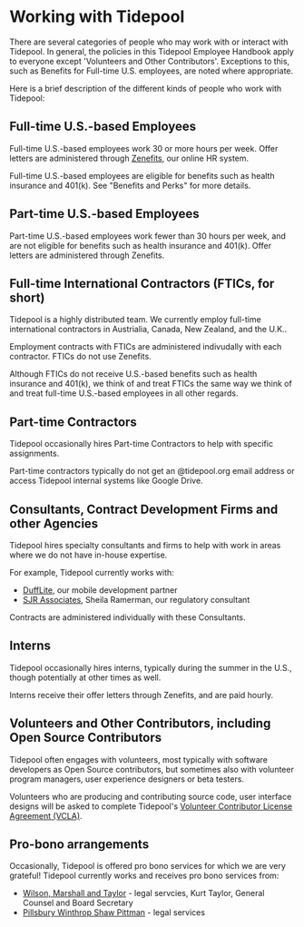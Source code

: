 # Working with Tidepool

There are several categories of people who may work with or interact with Tidepool. In general, the policies in this Tidepool Employee Handbook apply to everyone except 'Volunteers and Other Contributors'. Exceptions to this, such as Benefits for Full-time U.S. employees, are noted where appropriate.

Here is a brief description of the different kinds of people who work with Tidepool:

## Full-time U.S.-based Employees

Full-time U.S.-based employees work 30 or more hours per week. Offer letters are administered through [Zenefits](https://zenefits.com), our online HR system.

Full-time U.S.-based employees are eligible for benefits such as health insurance and 401(k). See "Benefits and Perks" for more details.

## Part-time U.S.-based Employees

Part-time U.S.-based employees work fewer than 30 hours per week, and are not eligible for benefits such as health insurance and 401(k). Offer letters are administered through Zenefits.

## Full-time International Contractors (FTICs, for short)

Tidepool is a highly distributed team. We currently employ full-time international contractors in Austrialia, Canada, New Zealand, and the U.K..

Employment contracts with FTICs are administered indivudally with each contractor. FTICs do not use Zenefits.

Although FTICs do not receive U.S.-based benefits such as health insurance and 401(k), we think of and treat FTICs the same way we think of and treat full-time U.S.-based employees in all other regards.

## Part-time Contractors

Tidepool occasionally hires Part-time Contractors to help with specific assignments.

Part-time contractors typically do not get an @tidepool.org email address or access Tidepool internal systems like Google Drive.

## Consultants, Contract Development Firms and other Agencies

Tidepool hires specialty consultants and firms to help with work in areas where we do not have in-house expertise.

For example, Tidepool currently works with:
* [DuffLite](dufflite.com), our mobile development partner
* [SJR Associates](sjrassociates.com), Sheila Ramerman, our regulatory consultant

Contracts are administered individually with these Consultants. 

## Interns

Tidepool occasionally hires interns, typically during the summer in the U.S., though potentially at other times as well.

Interns receive their offer letters through Zenefits, and are paid hourly.

## Volunteers and Other Contributors, including Open Source Contributors

Tidepool often engages with volunteers, most typically with software developers as Open Source contributors, but sometimes also with volunteer program managers, user experience designers or beta testers.

Volunteers who are producing and contributing source code, user interface designs will be asked to complete Tidepool's [Volunteer Contributor License Agreement (VCLA)](http://developer.tidepool.io/contributors/).

## Pro-bono arrangements

Occasionally, Tidepool is offered pro bono services for which we are very grateful! Tidepool currently works and receives pro bono services from:
* [Wilson, Marshall and Taylor](http://wmtlaw.com/) - legal servcies, Kurt Taylor, General Counsel and Board Secretary
* [Pillsbury Winthrop Shaw Pittman](https://www.pillsburylaw.com/en/) - legal services